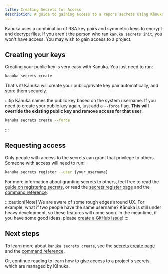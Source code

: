 ```yaml
---
title: Creating Secrets for Access
description: A guide to gaining access to a repo's secrets using Kānuka.
---
```


Kānuka uses a combination of RSA key pairs and symmetric keys to encrypt and
decrypt files. If you aren't the person who ran `kanuka secrets init`, you
won't have access. You may wish to gain access to a project.

## Creating your keys

Creating your public key is very easy with Kānuka. You just need to run:

```bash
kanuka secrets create
```

That's it! Kānuka will create your public/private key pair automatically, and
store them securely.

:::tip
Kānuka names the public key based on the system username. If you need to create
your public key again, just add a `--force` flag. **This will override the
existing public key and remove access for that user**.

```bash
kanuka secrets create --force
```

:::

## Requesting access

Only people with access to the secrets can grant that privilege to others.
Someone with access will need to run:

```bash
kanuka secrets register --user {your_username}
```

For more information about granting secrets to others, feel free to read the
[guide on registering secrets](/guides/register), or read the [secrets register
page]() and the [command reference]().

:::caution[Note]
We are aware of some rough edges around UX. For example, what if two people
have the same username? Kānuka is still under heavy development, so these
features will come soon. In the meantime, if you have some good ideas, please
[create a GitHub issue](https://github.com/PolarWolf314/kanuka/issues)!
:::

## Next steps

To learn more about `kanuka secrets create`, see the [secrets create
page]() and the [command reference]().

Or, continue reading to learn how to give access to a project's secrets which
are managed by Kānuka.
